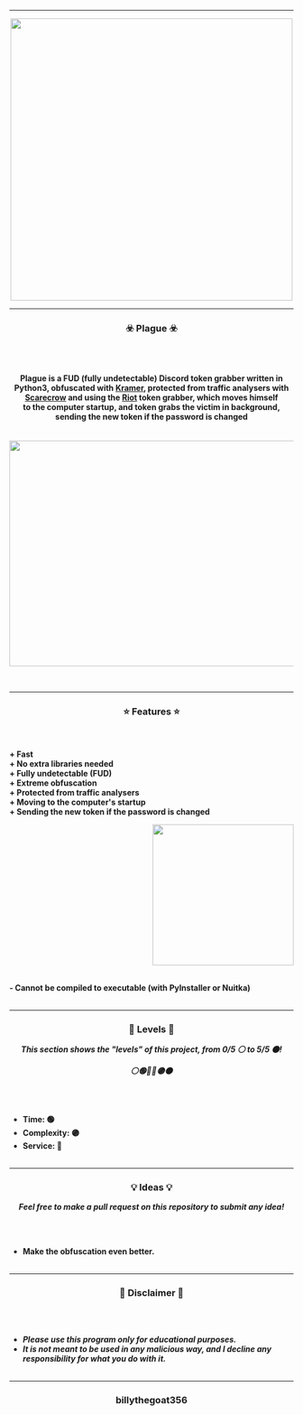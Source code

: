 -----

<p align="center">
<img src="https://repository-images.githubusercontent.com/430853217/b9e21ff2-b3eb-4775-a261-f9d83d4ee862", width="500", height="500">
</p>

-----

### <p align="center">☣️ Plague ☣️</p>

<br><br>
<p align="center">
<strong>
Plague is a FUD (fully undetectable) Discord token grabber written in Python3, obfuscated with <a href="https://github.com/billythegoat356/Kramer">Kramer</a>, protected from traffic analysers with
<br>
<a href="https://github.com/billythegoat356/Scarecrow">Scarecrow</a> and using the <a href="https://github.com/billythegoat356/Riot">Riot</a> token grabber, which moves himself
<br>
to the computer startup, and token grabs the victim in background, sending the new token if the password is changed
<br><br><br>
</strong>
<img src="https://cdn.discordapp.com/attachments/940036299941904405/954064557423362138/unknown.png" width="800", height="400">
</p>
<br>

-----

### <p align="center">⭐ Features ⭐</p>

<br><br>
<strong>+ Fast</strong>
<br>
<strong>+ No extra libraries needed</strong>
<br>
<strong>+ Fully undetectable (FUD)</strong>
<br>
<strong>+ Extreme obfuscation</strong>
<br>
<strong>+ Protected from traffic analysers</strong>
<br>
<strong>+ Moving to the computer's startup</strong>
<br>
<strong>+ Sending the new token if the password is changed</strong>
<br>

<p align="right">
<img src="https://repository-images.githubusercontent.com/430853217/b9e21ff2-b3eb-4775-a261-f9d83d4ee862" width="250", height="250">
</p>

<br>
<strong>- Cannot be compiled to executable (with PyInstaller or Nuitka)</strong>
<br> <br>

-----

### <p align="center">🎯 Levels 🎯</p>

<p align="center"><strong><i>This section shows the "levels" of this project, from 0/5 ⚪ to 5/5 ⚫!</i></strong</p>
<p align="center"><strong><i>⚪🟢🔵🔴🟣⚫</i></strong</p>

<br><br>
* Time: 🟢
* Complexity: 🟣
* Service: 🔴
<br> <br>

-----

### <p align="center">💡 Ideas 💡</p>

<p align="center"><strong><i>Feel free to make a pull request on this repository to submit any idea!</i></strong</p>

<br><br>
* Make the obfuscation even better.
<br><br>

------

### <p align="center">📌 Disclaimer 📌</p>

<br><br>
* ***Please use this program only for educational purposes.***
* ***It is not meant to be used in any malicious way, and I decline any responsibility for what you do with it.***
<br><br>

------

### <p align="center">billythegoat356</p>
